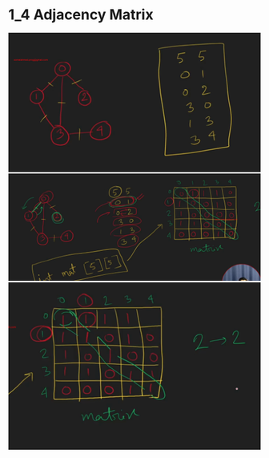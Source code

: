 # 1_4 Adjacency Matrix
![Adjacency Matrix](assets/image.png)
![Adjacency Matrix](assets/image%20copy.png)
![Adjacency Matrix](assets/image%20copy%202.png)